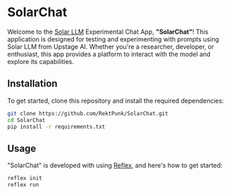 # SolarChat

Welcome to the [Solar LLM](https://www.upstage.ai/solar-llm) Experimental Chat App, **"SolarChat"**! This application is designed for testing and experimenting with prompts using Solar LLM from Upstage AI. Whether you're a researcher, developer, or enthusiast, this app provides a platform to interact with the model and explore its capabilities.

## Installation
To get started, clone this repository and install the required dependencies:

```bash
git clone https://github.com/RektPunk/SolarChat.git
cd SolarChat
pip install -r requirements.txt
```

## Usage
"SolarChat" is developed with using [Reflex](https://reflex.dev/), and here's how to get started:
```bash
reflex init
reflex run
```
